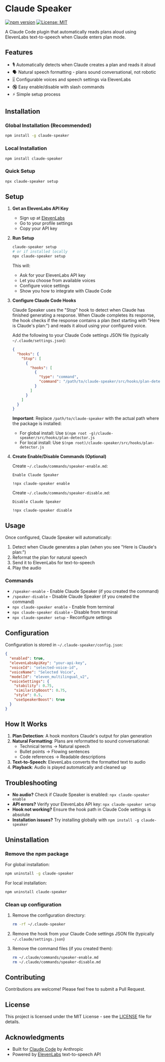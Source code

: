 # Claude Speaker

[![npm version](https://badge.fury.io/js/claude-speaker.svg)](https://www.npmjs.com/package/claude-speaker)
[![License: MIT](https://img.shields.io/badge/License-MIT-yellow.svg)](https://opensource.org/licenses/MIT)

A Claude Code plugin that automatically reads plans aloud using ElevenLabs text-to-speech when Claude enters plan mode.

## Features

- 🎙️ Automatically detects when Claude creates a plan and reads it aloud
- 🗣️ Natural speech formatting - plans sound conversational, not robotic
- 🎚️ Configurable voices and speech settings via ElevenLabs
- 🔇 Easy enable/disable with slash commands
- ⚡ Simple setup process

## Installation

### Global Installation (Recommended)

```bash
npm install -g claude-speaker
```

### Local Installation

```bash
npm install claude-speaker
```

### Quick Setup

```bash
npx claude-speaker setup
```

## Setup

1. **Get an ElevenLabs API Key**

   - Sign up at [ElevenLabs](https://elevenlabs.io)
   - Go to your profile settings
   - Copy your API key

2. **Run Setup**

   ```bash
   claude-speaker setup
   # or if installed locally
   npx claude-speaker setup
   ```

   This will:

   - Ask for your ElevenLabs API key
   - Let you choose from available voices
   - Configure voice settings
   - Show you how to integrate with Claude Code

3. **Configure Claude Code Hooks**

   Claude Speaker uses the "Stop" hook to detect when Claude has finished generating a response. When Claude completes its response, the hook checks if the response contains a plan (text starting with "Here is Claude's plan:") and reads it aloud using your configured voice.

   Add the following to your Claude Code settings JSON file (typically `~/.claude/settings.json`):

   ```json
   {
     "hooks": {
       "Stop": [
         {
           "hooks": [
             {
               "type": "command",
               "command": "/path/to/claude-speaker/src/hooks/plan-detector.js"
             }
           ]
         }
       ]
     }
   }
   ```

   **Important**: Replace `/path/to/claude-speaker` with the actual path where the package is installed:

   - For global install: Use `$(npm root -g)/claude-speaker/src/hooks/plan-detector.js`
   - For local install: Use `$(npm root)/claude-speaker/src/hooks/plan-detector.js`

4. **Create Enable/Disable Commands (Optional)**

   Create `~/.claude/commands/speaker-enable.md`:

   ```
   Enable Claude Speaker

   !npx claude-speaker enable
   ```

   Create `~/.claude/commands/speaker-disable.md`:

   ```
   Disable Claude Speaker

   !npx claude-speaker disable
   ```

## Usage

Once configured, Claude Speaker will automatically:

1. Detect when Claude generates a plan (when you see "Here is Claude's plan:")
2. Reformat the plan for natural speech
3. Send it to ElevenLabs for text-to-speech
4. Play the audio

### Commands

- `/speaker-enable` - Enable Claude Speaker (if you created the command)
- `/speaker-disable` - Disable Claude Speaker (if you created the command)
- `npx claude-speaker enable` - Enable from terminal
- `npx claude-speaker disable` - Disable from terminal
- `npx claude-speaker setup` - Reconfigure settings

## Configuration

Configuration is stored in `~/.claude-speaker/config.json`:

```json
{
  "enabled": true,
  "elevenLabsApiKey": "your-api-key",
  "voiceId": "selected-voice-id",
  "voiceName": "Selected Voice",
  "modelId": "eleven_multilingual_v2",
  "voiceSettings": {
    "stability": 0.75,
    "similarityBoost": 0.75,
    "style": 0.5,
    "useSpeakerBoost": true
  }
}
```

## How It Works

1. **Plan Detection**: A hook monitors Claude's output for plan generation
2. **Natural Formatting**: Plans are reformatted to sound conversational:
   - Technical terms → Natural speech
   - Bullet points → Flowing sentences
   - Code references → Readable descriptions
3. **Text-to-Speech**: ElevenLabs converts the formatted text to audio
4. **Playback**: Audio is played automatically and cleaned up

## Troubleshooting

- **No audio?** Check if Claude Speaker is enabled: `npx claude-speaker enable`
- **API errors?** Verify your ElevenLabs API key: `npx claude-speaker setup`
- **Hook not working?** Ensure the hook path in Claude Code settings is absolute
- **Installation issues?** Try installing globally with `npm install -g claude-speaker`

## Uninstallation

### Remove the npm package

For global installation:

```bash
npm uninstall -g claude-speaker
```

For local installation:

```bash
npm uninstall claude-speaker
```

### Clean up configuration

1. Remove the configuration directory:

   ```bash
   rm -rf ~/.claude-speaker
   ```

2. Remove the hook from your Claude Code settings JSON file (typically `~/.claude/settings.json`)

3. Remove the command files (if you created them):
   ```bash
   rm ~/.claude/commands/speaker-enable.md
   rm ~/.claude/commands/speaker-disable.md
   ```

## Contributing

Contributions are welcome! Please feel free to submit a Pull Request.

## License

This project is licensed under the MIT License - see the [LICENSE](LICENSE) file for details.

## Acknowledgments

- Built for [Claude Code](https://www.anthropic.com/claude-code) by Anthropic
- Powered by [ElevenLabs](https://elevenlabs.io) text-to-speech API

